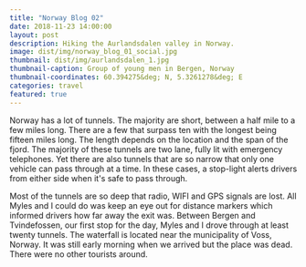 ```yaml
---
title: "Norway Blog 02"
date: 2018-11-23 14:00:00
layout: post
description: Hiking the Aurlandsdalen valley in Norway.
image: dist/img/norway_blog_01_social.jpg
thumbnail: dist/img/aurlandsdalen_1.jpg
thumbnail-caption: Group of young men in Bergen, Norway
thumbnail-coordinates: 60.394275&deg; N, 5.3261278&deg; E
categories: travel
featured: true
---
```


Norway has a lot of tunnels. The majority are short, between a half mile to a few miles long. There are a few that surpass ten with the longest being fifteen miles long. The length depends on the location and the span of the fjord. The majority of these tunnels are two lane, fully lit with emergency telephones. Yet there are also tunnels that are so narrow that only one vehicle can pass through at a time. In these cases, a stop-light alerts drivers from either side when it's safe to pass through.

Most of the tunnels are so deep that radio, WIFI and GPS signals are lost. All Myles and I could do was keep an eye out for distance markers which informed drivers how far away the exit was. Between Bergen and Tvindefossen, our first stop for the day, Myles and I drove through at least twenty tunnels. The waterfall is located near the municipality of Voss, Norway. It was still early morning when we arrived but the place was dead. There were no other tourists around.